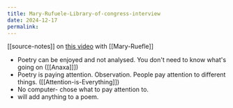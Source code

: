 ```yaml
---
title: Mary-Rufuele-Library-of-congress-interview
date: 2024-12-17
permalink:
---
```


[[source-notes]] on [this video](https://youtu.be/J3K9oMWOI_Q?si=11heRcA9YJsGEBu3) with [[Mary-Ruefle]]

-   Poetry can be enjoyed and not analysed. You don't need to know what's going on ([[Anaxa]]])
-   Poetry is paying attention. Observation. People pay attention to different things. ([[Attention-is-Everything]])
-   No computer- chose what to pay attention to.
-   will add anything to a poem.
